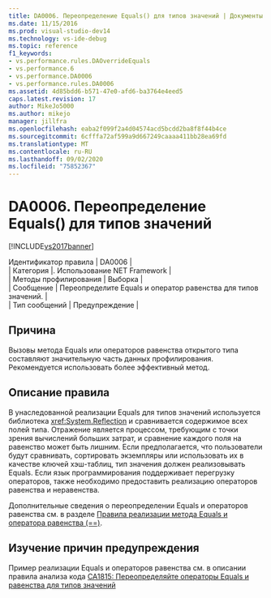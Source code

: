 ```yaml
---
title: DA0006. Переопределение Equals() для типов значений | Документы Майкрософт
ms.date: 11/15/2016
ms.prod: visual-studio-dev14
ms.technology: vs-ide-debug
ms.topic: reference
f1_keywords:
- vs.performance.rules.DAOverrideEquals
- vs.performance.6
- vs.performance.DA0006
- vs.performance.rules.DA0006
ms.assetid: 4d85bdd6-b571-47e0-afd6-ba3764e4eed5
caps.latest.revision: 17
author: MikeJo5000
ms.author: mikejo
manager: jillfra
ms.openlocfilehash: eaba2f099f2a4d04574acd5bcdd2ba8f8f44b4ce
ms.sourcegitcommit: 6cfffa72af599a9d667249caaaa411bb28ea69fd
ms.translationtype: MT
ms.contentlocale: ru-RU
ms.lasthandoff: 09/02/2020
ms.locfileid: "75852367"
---
```

# <a name="da0006-override-equals-for-value-types"></a>DA0006. Переопределение Equals() для типов значений
[!INCLUDE[vs2017banner](../includes/vs2017banner.md)]

Идентификатор правила | DA0006 |  
| Категория |. Использование NET Framework |  
| Методы профилирования | Выборка |  
| Сообщение | Переопределите Equals и оператор равенства для типов значений. |  
| Тип сообщений | Предупреждение |  
  
## <a name="cause"></a>Причина  
 Вызовы метода Equals или операторов равенства открытого типа составляют значительную часть данных профилирования. Рекомендуется использовать более эффективный метод.  
  
## <a name="rule-description"></a>Описание правила  
 В унаследованной реализации Equals для типов значений используется библиотека <xref:System.Reflection> и сравнивается содержимое всех полей типа. Отражение является процессом, требующим с точки зрения вычислений больших затрат, и сравнение каждого поля на равенство может быть лишним. Если предполагается, что пользователи будут сравнивать, сортировать экземпляры или использовать их в качестве ключей хэш-таблиц, тип значения должен реализовывать Equals. Если язык программирования поддерживает перегрузку операторов, также необходимо предоставить реализацию операторов равенства и неравенства.  
  
 Дополнительные сведения о переопределении Equals и операторов равенства см. в разделе [Правила реализации метода Equals и оператора равенства (==)](https://msdn.microsoft.com/library/7h9bszxx.aspx).  
  
## <a name="how-to-investigate-a-warning"></a>Изучение причин предупреждения  
 Пример реализации Equals и операторов равенства см. в описании правила анализа кода [CA1815: Переопределяйте операторы Equals и равенства для типов значений](../code-quality/ca1815-override-equals-and-operator-equals-on-value-types.md)
